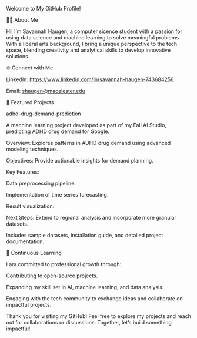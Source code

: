Welcome to My GitHub Profile!

👩‍💻 About Me

Hi! I’m Savannah Haugen, a computer sicence student with a passion for using data science and machine learning to solve meaningful problems. With a liberal arts background, I bring a unique perspective to the tech space, blending creativity and analytical skills to develop innovative solutions. 

🌐 Connect with Me

LinkedIn: https://www.linkedin.com/in/savannah-haugen-743684256

Email: shaugen@macalester.edu

🚀 Featured Projects

adhd-drug-demand-prediction

A machine learning project developed as part of my Fall AI Studio, predicting ADHD drug demand for Google.

Overview: Explores patterns in ADHD drug demand using advanced modeling techniques.

Objectives: Provide actionable insights for demand planning.

Key Features:

Data preprocessing pipeline.

Implementation of time series forecasting.

Result visualization.

Next Steps: Extend to regional analysis and incorporate more granular datasets.

Includes sample datasets, installation guide, and detailed project documentation.


🌱 Continuous Learning

I am committed to professional growth through:

Contributing to open-source projects.

Expanding my skill set in AI, machine learning, and data analysis.

Engaging with the tech community to exchange ideas and collaborate on impactful projects.

Thank you for visiting my GitHub! Feel free to explore my projects and reach out for collaborations or discussions. Together, let’s build something impactful!



